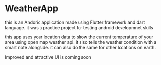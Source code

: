 # WeatherApp
this is an Andorid application made using Flutter framework and dart language.
it was a practice project for testing android developmnet skills

this app uses your location data to show the current temperature of your area using open map weather api.
it also tells the weather condition with a smart note alongside.
it can also do the same for other locations on earth.

Improved and attractive UI is coming soon
